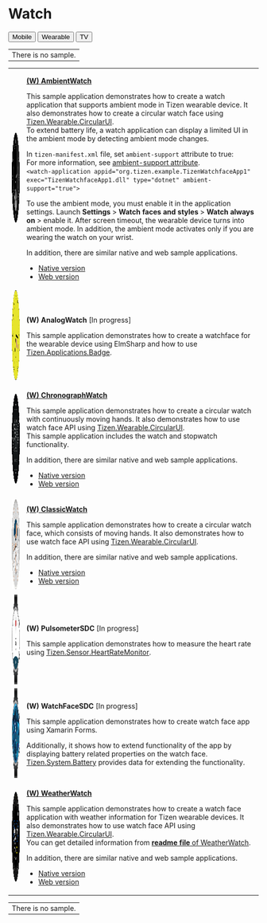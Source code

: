 # Watch

<!--
For MD:
-->

<link href="../css/dotnet-samples.css" ref="stylesheet">

<!--
for TD:

<style type="text/css">
    Please copy dotnet-samples.css and paste it here
</script>
-->

<div class="sampletab">
<button class="tablinks" onclick="openProfile(event, 'Mobile')">Mobile</button> <button class="tablinks" onclick="openProfile(event, 'Wearable')" id="defaultOpen">Wearable</button> <button class="tablinks" onclick="openProfile(event, 'TV')">TV</button>
</div>

<!-- Tab content -->
<div class="tabcontent" id="Mobile">
<table>
	<tbody>
		<tr>
			<td>There is no sample.</td>
		</tr>
	</tbody>
</table>
</div>

<div class="tabcontent" id="Wearable">
<table>
	<tbody>
		<tr>
			<td><img alt="" height="180" src="media/wambientwatch.png" width="180"/></td>
			<td>
                        <p><a href="https://github.com/Samsung/Tizen-CSharp-Samples/tree/master/Wearable/AmbientWatch" target="_blank"><strong>(W) AmbientWatch</strong></a></p>
			<p>This sample application demonstrates how to create a watch application that supports ambient mode in Tizen wearable device. It also demonstrates how to create a circular watch face using <a href="https://samsung.github.io/Tizen.CircularUI/api/index.html" target="_blank">Tizen.Wearable.CircularUI</a>.<br>
			To extend battery life, a watch application can display a limited UI in the ambient mode by detecting ambient mode changes.<br>
			</p>
			<p>In <code>tizen-manifest.xml</code> file, set <code>ambient-support</code> attribute to true:<br>
			For more information, see <a href="../../../tizen-studio/native-tools/manifest-text-editor.md" target="_blank">ambient-support attribute</a>.
			<br>
			<code>&lt;watch-application appid&equals;&quot;org.tizen.example.TizenWatchfaceApp1&quot; exec&equals;&quot;TizenWatchfaceApp1.dll&quot; type&equals;&quot;dotnet&quot; ambient-support&equals;&quot;true&quot;&gt;</code>
			</p>
			<p>
			To use the ambient mode, you must enable it in the application settings. Launch <strong>Settings</strong> > <strong>Watch faces and styles</strong> > <strong>Watch always on</strong> > enable it. After screen timeout, the wearable device turns into ambient mode. In addition, the ambient mode activates only if you are wearing the watch on your wrist.</p>
			<p>In addition, there are similar native and web sample applications.<br>
			<ul>
				<li><a href="https://developer.tizen.org/development/sample/native/Watch/Ambient_Analog_Watch" target="_blank">Native version</a></li>
				<li><a href="https://developer.tizen.org/development/sample/web/Watch/Ambient_Watch" target="_blank">Web version</a></li>
			</ul></p>
			</td>
		</tr>
		<tr>
			<td><img alt="" height="180" src="media/w63analogwatch.png" width="180"/></td>
			<td>
                        <p><strong>(W) AnalogWatch</strong> [In progress]</p>
			<p>This sample application demonstrates how to create a watchface for the wearable device using ElmSharp and how to use <a href="https://samsung.github.io/TizenFX/API5/api/Tizen.Applications.Badge.html" target="_blank">Tizen.Applications.Badge</a>.</p>
			</td>
		</tr>
		<tr>
			<td><img alt="" height="180" src="media/wchronograph.png" width="180"/></td>
			<td>
                        <p><a href="https://github.com/Samsung/Tizen-CSharp-Samples/tree/master/Wearable/ChronographWatch" target="_blank"><strong>(W) ChronographWatch</strong></a></p>
			<p>This sample application demonstrates how to create a circular watch with continuously moving hands. It also demonstrates how to use watch face API using <a href="https://samsung.github.io/Tizen.CircularUI/api/index.html" target="_blank">Tizen.Wearable.CircularUI</a>.<br>
            This sample application includes the watch and stopwatch functionality.</p>
			<p>In addition, there are similar native and web sample applications.<br>
			<ul>
				<li><a href="https://developer.tizen.org/development/sample/native/Watch/Chronograph_Watch" target="_blank">Native version</a></li>
				<li><a href="https://developer.tizen.org/development/sample/web/Watch/Chronograph_Watch" target="_blank">Web version</a></li>
			</ul></p>
			</td>
		</tr>
		<tr>
			<td><img alt="" height="180" src="media/wclassicwatch.png" width="180"/></td>
			<td>
                        <p><a href="https://github.com/Samsung/Tizen-CSharp-Samples/tree/master/Wearable/ClassicWatch" target="_blank"><strong>(W) ClassicWatch</strong></a></p>
			<p>This sample application demonstrates how to create a circular watch face, which consists of moving hands. It also demonstrates how to use watch face API using <a href="https://samsung.github.io/Tizen.CircularUI/api/index.html" target="_blank">Tizen.Wearable.CircularUI</a>.</p>
			<p>In addition, there are similar native and web sample applications.<br>
			<ul>
				<li><a href="https://developer.tizen.org/development/sample/native/Watch/Classic_Watch" target="_blank">Native version</a></li>
				<li><a href="https://developer.tizen.org/development/sample/web/Watch/Classic_Watch" target="_blank">Web version</a></li>
			</ul></p>
			</td>
		</tr>
		<tr>
			<td><img alt="" height="180" src="media/w43pulsometersdc.png" width="180"/></td>
			<td>
                        <p><strong>(W) PulsometerSDC</strong> [In progress]</p>
			<p>This sample application demonstrates how to measure the heart rate using <a href="https://samsung.github.io/TizenFX/API5/api/Tizen.Sensor.HeartRateMonitor.html" target="_blank">Tizen.Sensor.HeartRateMonitor</a>.</p>
			</td>
		</tr>
		<tr>
			<td><img alt="" height="180" src="media/w42watchfacesdc.png" width="180"/></td>
			<td>
                        <p><strong>(W) WatchFaceSDC</strong> [In progress]</p>
			<p>This sample application demonstrates how to create watch face app using Xamarin Forms.</p>
                        <p>Additionally, it shows how to extend functionality of the app by displaying battery related properties on the watch face. <a href="https://samsung.github.io/TizenFX/API5/api/Tizen.System.Battery.html" target="_blank">Tizen.System.Battery</a> provides data for extending the functionality.</p>
			</td>
		</tr>
		<tr>
			<td><img alt="" height="180" src="media/wweatherwatch.png" width="180"/></td>
			<td>
                        <p><a href="https://github.com/Samsung/Tizen-CSharp-Samples/tree/master/Wearable/WeatherWatch" target="_blank"><strong>(W) WeatherWatch</strong></a></p>
			<p>This sample application demonstrates how to create a watch face application with weather information for Tizen wearable devices. It also demonstrates how to use watch face API using <a href="https://samsung.github.io/Tizen.CircularUI/api/index.html" target="_blank">Tizen.Wearable.CircularUI</a>.<br>
			You can get detailed information from <a href="https://github.com/Samsung/Tizen-CSharp-Samples/blob/master/Wearable/WeatherWatch/README.md" target="_blank"><strong>readme file</strong> of WeatherWatch</a>.</p>
			<p>In addition, there are similar native and web sample applications.<br>
			<ul>
				<li><a href="https://developer.tizen.org/development/sample/native/Watch/Weather_Watch" target="_blank">Native version</a></li>
				<li><a href="https://developer.tizen.org/development/sample/web/Watch/Weather_Watch" target="_blank">Web version</a></li>
			</ul></p>
			</td>
		</tr>
	</tbody>
</table>
</div>

<div class="tabcontent" id="TV">
<table>
	<tbody>
		<tr>
			<td>There is no sample.</td>
		</tr>
	</tbody>
</table>
</div>

<!--
For MD:
-->
<script src="../js/dotnet-samples.js"></script>

<!--
for TD:

<script>
  Please copy dotnet-samples.js and paste it here
</script>
-->
